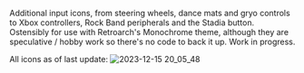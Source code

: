 Additional input icons, from steering wheels, dance mats and gryo controls to Xbox controllers, Rock Band peripherals and the Stadia button.
Ostensibly for use with Retroarch's Monochrome theme, although they are speculative / hobby work so there's no code to back it up.
Work in progress.

All icons as of last update:
![2023-12-15 20_05_48](https://github.com/Jaffacakelover/retroarch-assets-extended-input/assets/3490850/7824898d-408c-4dfb-a912-9b72ac3b921e)
